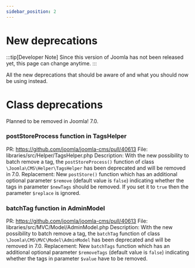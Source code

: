 ```yaml
---
sidebar_position: 2
---
```


# New deprecations

:::tip[Developer Note]
  Since this version of Joomla has not been released yet, this page can change anytime.
:::

All the new deprecations that should be aware of and what you should now be using instead.

# Class deprecations

Planned to be removed in Joomla! 7.0.

### postStoreProcess function in TagsHelper

PR: https://github.com/joomla/joomla-cms/pull/40613
File: libraries/src/Helper/TagsHelper.php
Description: With the new possibility to batch remove a tag, the `postStoreProcess()` function of class `\Joomla\CMS\Helper\TagsHelper` has been deprecated and will be removed in 7.0.
Replacement: New `postStore()` function which has an additional optional parameter `$remove` (default value is `false`) indicating whether the tags in parameter `$newTags` should be removed. If you set it to `true` then the parameter `$replace` is ignored.

### batchTag function in AdminModel

PR: https://github.com/joomla/joomla-cms/pull/40613
File: libraries/src/MVC/Model/AdminModel.php
Description: With the new possibility to batch remove a tag, the `batchTag` function of class `\Joomla\CMS\MVC\Model\AdminModel` has been deprecated and will be removed in 7.0.
Replacement: New `batchTags` function which has an additional optional parameter `$removeTags` (default value is `false`) indicating whether the tags in parameter `$value` have to be removed.
